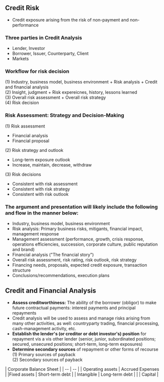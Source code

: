 ## Credit Risk
- Credit exposure arising from the risk of non-payment and non-performance

### Three parties in Credit Analysis
- Lender, Investor
- Borrower, Issuer, Counterparty, Client
- Markets

### Workflow for risk decision
(1) Industry, business model, business environment + Risk analysis + Credit and financial analysis <br>
(2) Insight, judgment + Risk expereicnes, history, lessons learned <br>
(3) Overall risk assessment + Overall risk strategy <br>
(4) Risk decision <br>

### Risk Assessment: Strategy and Decision-Making
(1) Risk assessment <br>
- Financial analysis 
- Financial proposal <br>

(2) Risk strategy and outlook <br>
- Long-term exposure outlook
- Increase, maintain, decrease, withdraw <br>

(3) Risk decisions <br>
- Consistent with risk assessment
- Consistent with risk strategy
- Consistent with risk outlook <br>


### The argument and presentation will likely include the following and flow in the manner below:
- Industry, business model, business environment
- Risk analysis: Primary business risks, mitigants, financial impact, management response
- Management assessment (performance, growth, crisis response, operations efficiencies, succession, corporate culture, public reputation and brand)
- Financial analysis ("The financial story")
- Overall risk assessment, risk rating, risk outlook, risk strategy
- Financing needs, proposals, expected credit exposure, transaction structure
- Conclusions/recommendations, execution plans

## Credit and Financial Analysis
- **Assess creditworthiness:** The ability of the borrower (obligor) to make future contractual payments: interest payments and principal repayments
- Credit analysis will be used to assess and manage risks arising from many other activities, as well: countryparty trading, financial processing, cash-management activity, etc.
- **Establish the lender's (or creditor or debt investor's) position** for repayment vis a vis other lender (senior, junior, subordinated positions; secured, unsecured positions; short-term, long-term exposures)
- **Determine secondary sources** of repayment or other forms of recourse </br>
(1) Primary sources of payback </br>
(2) Secondary sources of payback </br>

| Corporate Balance Sheet |
| -- | -- |
| Operating assets | Accrued Expenses |
|Fixed assets | Short-term debt |
| Intangible | Long-term debt |
| | Capital |
